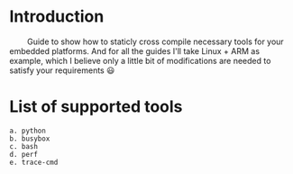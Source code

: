 # Introduction

        Guide to show how to staticly cross compile necessary tools for your embedded platforms.  And for all the guides I'll take Linux + ARM as example, which I believe only a little bit of modifications are needed to satisfy your requirements :smiley:

# List of supported tools

```
a. python
b. busybox
c. bash
d. perf
e. trace-cmd
```